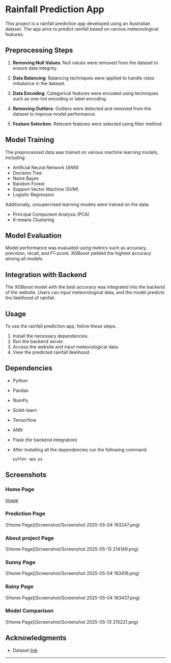 # Rainfall Prediction App

This project is a rainfall prediction app developed using an Australian dataset. The app aims to predict rainfall based on various meteorological features.

## Preprocessing Steps

1. **Removing Null Values**: Null values were removed from the dataset to ensure data integrity.

2. **Data Balancing**: Balancing techniques were applied to handle class imbalance in the dataset.

3. **Data Encoding**: Categorical features were encoded using techniques such as one-hot encoding or label encoding.

4. **Removing Outliers**: Outliers were detected and removed from the dataset to improve model performance.

5. **Feature Selection**: Relevant features were selected using filter method.

## Model Training

The preprocessed data was trained on various machine learning models, including:

- Artificial Neural Network (ANN)
- Decision Tree
- Naive Bayes
- Random Forest
- Support Vector Machine (SVM)
- Logistic Regression

Additionally, unsupervised learning models were trained on the data:

- Principal Component Analysis (PCA)
- K-means Clustering

## Model Evaluation

Model performance was evaluated using metrics such as accuracy, precision, recall, and F1-score. XGBoost yielded the highest accuracy among all models.

## Integration with Backend

The XGBoost model with the best accuracy was integrated into the backend of the website. Users can input meteorological data, and the model predicts the likelihood of rainfall.

## Usage

To use the rainfall prediction app, follow these steps:

1. Install the necessary dependencies.
2. Run the backend server.
3. Access the website and input meteorological data.
4. View the predicted rainfall likelihood.

## Dependencies

- Python
- Pandas
- NumPy
- Scikit-learn
- Tensorflow
- ANN
- Flask (for backend integration)
- After installing all the dependencies run the following command

   ```bash
   python app.py
   ```

## Screenshots
### Home Page
[Image](https://github.com/user-attachments/assets/96613ff1-18e8-4e82-b463-d8086d22b1e4)

### Prediction Page
![Home Page](Screenshot/Screenshot 2025-05-04 163247.png)

### About project Page
![Home Page](Screenshot/Screenshot 2025-05-13 214149.png)

### Sunny Page
![Home Page](Screenshot/Screenshot 2025-05-04 163416.png)

### Rainy Page
![Home Page](Screenshot/Screenshot 2025-05-04 163437.png)

### Model Comparison
![Home Page](Screenshot/Screenshot 2025-05-13 215221.png)

## Acknowledgments

- Dataset [link](https://www.kaggle.com/datasets/arunavakrchakraborty/australia-weather-data)

---
